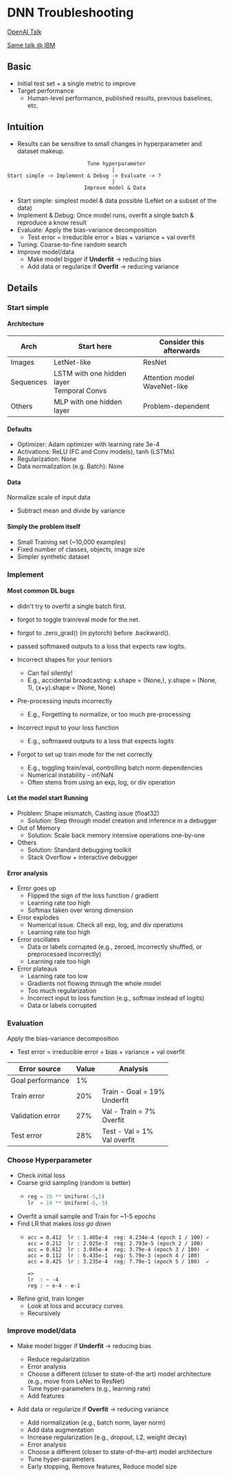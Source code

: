 # DNN Troubleshooting

[OpenAI Talk](https://video.ibm.com/recorded/120786685)

[Same talk @ IBM](https://video.ibm.com/recorded/120786685)

## Basic

- Initial test set + a single metric to improve
- Target performance
  - Human-level performance, published results, previous baselines, etc.

## Intuition

- Results can be sensitive to small changes in hyperparameter and dataset makeup.

```
                          Tune hyperparameter
                                  |
Start simple -> Implement & Debug -> Evaluate -> ?
                                  |
                         Improve model & Data
```

- Start simple: simplest model & data possible (LeNet on a subset of the data)
- Implement & Debug: Once model runs, overfit a single batch & reproduce a know result
- Evaluate: Apply the bias-variance decomposition
  - Test error = irreducible error + bias + variance + val overfit
- Tuning: Coarse-to-fine random search
- Improve model/data
  - Make model bigger if **Underfit** → reducing bias
  - Add data or regularize if **Overfit** → reducing variance

## Details

### Start simple

#### Architecture

| Arch      | Start here                                     | Consider this afterwards          |
| --------- | ---------------------------------------------- | --------------------------------- |
| Images    | LetNet-like                                    | ResNet                            |
| Sequences | LSTM with one hidden layer<br />Temporal Convs | Attention model<br />WaveNet-like |
| Others    | MLP with one hidden layer                      | Problem-dependent                 |

#### Defaults

- Optimizer: Adam optimizer with learning rate 3e-4
- Activations: ReLU (FC and Conv models), tanh (LSTMs)
- Regularization: None
- Data normalization (e.g. Batch): None

#### Data

Normalize scale of input data

- Subtract mean and divide by variance

#### Simply the problem itself

- Small Training set (~10,000 examples)
- Fixed number of classes, objects, image size
- Simpler synthetic dataset

### Implement

#### Most common DL bugs

- didn't try to overfit a single batch first.
- forgot to toggle train/eval mode for the net.
- forgot to .zero_grad() (in pytorch) before .backward().
- passed softmaxed outputs to a loss that expects raw logits.
- Incorrect shapes for your tensors

  - Can fail silently!
  - E.g., accidental broadcasting: x.shape = (None,), y.shape = (None, 1), (x+y).shape = (None, None)
- Pre-processing inputs incorrectly

  - E.g., Forgetting to normalize, or too much pre-processing
- Incorrect input to your loss function

  - E.g., softmaxed outputs to a loss that expects logits
- Forgot to set up train mode for the net correctly

  - E.g., toggling train/eval, controlling batch norm dependencies
  - Numerical instability - inf/NaN
  - Often stems from using an exp, log, or div operation

#### Let the model start Running

- Problem: Shape mismatch, Casting issue (float32)
  - Solution: Step through model creation and inference in a debugger
- Out of Memory
  - Solution: Scale back memory intensive operations one-by-one
- Others
  - Solution: Standard debugging toolkit
  - Stack Overflow + interactive debugger

#### Error analysis

- Error goes up
  - Flipped the sign of the loss function / gradient
  - Learning rate too high
  - Softmax taken over wrong dimension
- Error explodes
  - Numerical issue. Check all exp, log, and div operations
  - Learning rate too high
- Error oscillates
  - Data or labels corrupted (e.g., zeroed, incorrectly shuffled, or preprocessed incorrectly)
  - Learning rate too high
- Error plateaus
  - Learning rate too low
  - Gradients not flowing through the whole model
  - Too much regularization
  - Incorrect input to loss function (e.g., softmax instead of logits)
  - Data or labels corrupted

### Evaluation

Apply the bias-variance decomposition

- Test error = irreducible error + bias + variance + val overfit

| Error source     | Value | Analysis                         |
| ---------------- | ----- | -------------------------------- |
| Goal performance | 1%    |                                  |
| Train error      | 20%   | Train - Goal = 19%<br />Underfit |
| Validation error | 27%   | Val - Train = 7%<br />Overfit    |
| Test error       | 28%   | Test - Val = 1%<br />Val overfit |

### Choose Hyperparameter

- Check initial loss
- Coarse grid sampling (random is better)
  - ```Python
    reg = 10 ** Uniform(-5,5)
    lr  = 10 ** Uniform(-6,-3)
    ```
- Overfit a small sample and Train for ~1-5 epochs
- Find LR that makes *loss go down*
  - ```
    acc = 0.412  lr : 1.405e-4  reg: 4.234e-4 (epoch 1 / 100) ✓
    acc = 0.212  lr : 2.025e-3  reg: 2.793e-5 (epoch 2 / 100) 
    acc = 0.612  lr : 3.045e-4  reg: 3.79e-4 (epoch 3 / 100)  ✓
    acc = 0.112  lr : 6.435e-1  reg: 5.79e-3 (epoch 4 / 100) 
    acc = 0.425  lr : 3.235e-4  reg: 7.79e-1 (epoch 5 / 100)  ✓

    =>
    lr  : ~ -4
    reg : ~ e-4 - e-1
    ```
- Refine grid, train longer
  - Look at loss and accuracy curves
  - Recursively

### Improve model/data

- Make model bigger if **Underfit** → reducing bias

  - Reduce regularization
  - Error analysis
  - Choose a different (closer to state-of-the art)
    model architecture (e.g., move from LeNet to
    ResNet)
  - Tune hyper-parameters (e.g., learning rate)
  - Add features
- Add data or regularize if **Overfit** → reducing variance

  - Add normalization (e.g., batch norm, layer norm)
  - Add data augmentation
  - Increase regularization (e.g., dropout, L2, weight decay)
  - Error analysis
  - Choose a different (closer to state-of-the-art) model
    architecture
  - Tune hyper-parameters
  - Early stopping, Remove features, Reduce model size
